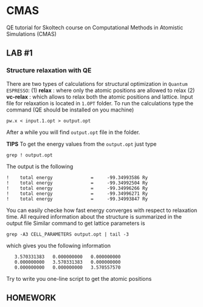 # CMAS
QE tutorial for Skoltech course on Computational Methods in Atomistic Simulations (CMAS) 

## **LAB #1**
### **Structure relaxation with QE**
There are two types of calculations for structural optimization in `Quantum ESPRESSO`:
(1) **relax**    : where only the atomic positions are allowed to relax
(2) **vc-relax** : which allows to relax both the atomic positions and lattice. 
Input file for relaxation is located in `1.OPT` folder. 
To run the calculations type the command (QE should be installed on you machine)
```
pw.x < input.1.opt > output.opt
```
After a while you will find `output.opt` file in the folder.

**TIPS**
To get the energy values from the `output.opt` just type 
```
grep ! output.opt
```
The output is the following 
```
!    total energy              =     -99.34993586 Ry
!    total energy              =     -99.34992504 Ry
!    total energy              =     -99.34996266 Ry
!    total energy              =     -99.34996271 Ry
!    total energy              =     -99.34993847 Ry
```
You can easily checke how fast energy converges with respect to relaxation time.
All required information about the structure is summarized in the output file
Similar command to get lattice parameters is
```
grep -A3 CELL_PARAMETERS output.opt | tail -3
```
which gives you the following information 
```
   3.570331383   0.000000000   0.000000000
   0.000000000   3.570331383   0.000000000
   0.000000000   0.000000000   3.570557570
```

Try to write you one-line script to get the atomic positions

## **HOMEWORK**
